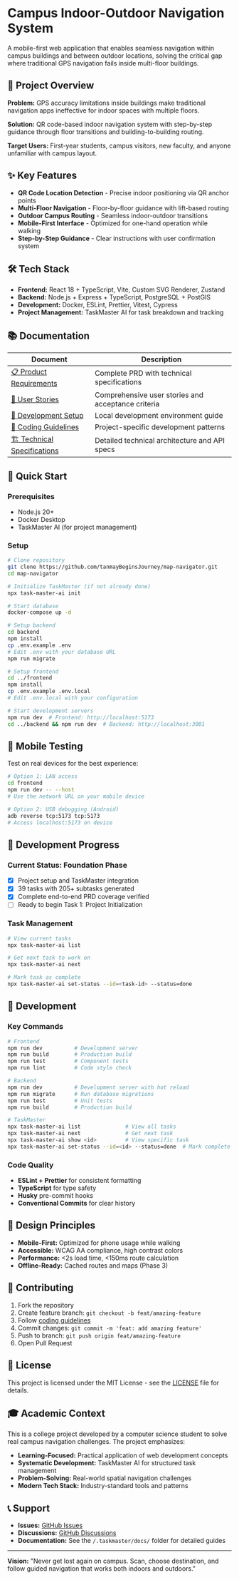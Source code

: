 # Campus Indoor-Outdoor Navigation System

A mobile-first web application that enables seamless navigation within campus buildings and between outdoor locations, solving the critical gap where traditional GPS navigation fails inside multi-floor buildings.

## 🎯 Project Overview

**Problem:** GPS accuracy limitations inside buildings make traditional navigation apps ineffective for indoor spaces with multiple floors.

**Solution:** QR code-based indoor navigation system with step-by-step guidance through floor transitions and building-to-building routing.

**Target Users:** First-year students, campus visitors, new faculty, and anyone unfamiliar with campus layout.

## ✨ Key Features

- **QR Code Location Detection** - Precise indoor positioning via QR anchor points
- **Multi-Floor Navigation** - Floor-by-floor guidance with lift-based routing
- **Outdoor Campus Routing** - Seamless indoor-outdoor transitions
- **Mobile-First Interface** - Optimized for one-hand operation while walking
- **Step-by-Step Guidance** - Clear instructions with user confirmation system

## 🛠 Tech Stack

- **Frontend:** React 18 + TypeScript, Vite, Custom SVG Renderer, Zustand
- **Backend:** Node.js + Express + TypeScript, PostgreSQL + PostGIS
- **Development:** Docker, ESLint, Prettier, Vitest, Cypress
- **Project Management:** TaskMaster AI for task breakdown and tracking

## 📚 Documentation

| Document | Description |
|----------|-------------|
| [📋 Product Requirements](/.taskmaster/docs/prd.txt) | Complete PRD with technical specifications |
| [📖 User Stories](/.taskmaster/docs/user-stories.md) | Comprehensive user stories and acceptance criteria |
| [🔧 Development Setup](/.taskmaster/docs/development-setup.md) | Local development environment guide |
| [📏 Coding Guidelines](/.cursor/rules/campus-nav.md) | Project-specific development patterns |
| [🏗️ Technical Specifications](/.taskmaster/docs/technical-specs.md) | Detailed technical architecture and API specs |

## 🚀 Quick Start

### Prerequisites
- Node.js 20+
- Docker Desktop
- TaskMaster AI (for project management)

### Setup
```bash
# Clone repository
git clone https://github.com/tanmayBeginsJourney/map-navigator.git
cd map-navigator

# Initialize TaskMaster (if not already done)
npx task-master-ai init

# Start database
docker-compose up -d

# Setup backend
cd backend
npm install
cp .env.example .env
# Edit .env with your database URL
npm run migrate

# Setup frontend
cd ../frontend
npm install
cp .env.example .env.local
# Edit .env.local with your configuration

# Start development servers
npm run dev  # Frontend: http://localhost:5173
cd ../backend && npm run dev  # Backend: http://localhost:3001
```

## 📱 Mobile Testing

Test on real devices for the best experience:

```bash
# Option 1: LAN access
cd frontend
npm run dev -- --host
# Use the network URL on your mobile device

# Option 2: USB debugging (Android)
adb reverse tcp:5173 tcp:5173
# Access localhost:5173 on device
```

## 🎯 Development Progress

### Current Status: **Foundation Phase**
- [x] Project setup and TaskMaster integration
- [x] 39 tasks with 205+ subtasks generated
- [x] Complete end-to-end PRD coverage verified
- [ ] Ready to begin Task 1: Project Initialization

### Task Management
```bash
# View current tasks
npx task-master-ai list

# Get next task to work on
npx task-master-ai next

# Mark task as complete
npx task-master-ai set-status --id=<task-id> --status=done
```

## 🔧 Development

### Key Commands
```bash
# Frontend
npm run dev          # Development server
npm run build        # Production build
npm run test         # Component tests
npm run lint         # Code style check

# Backend
npm run dev          # Development server with hot reload
npm run migrate      # Run database migrations
npm run test         # Unit tests
npm run build        # Production build

# TaskMaster
npx task-master-ai list              # View all tasks
npx task-master-ai next              # Get next task
npx task-master-ai show <id>         # View specific task
npx task-master-ai set-status --id=<id> --status=done  # Mark complete
```

### Code Quality
- **ESLint + Prettier** for consistent formatting
- **TypeScript** for type safety
- **Husky** pre-commit hooks
- **Conventional Commits** for clear history

## 🎨 Design Principles

- **Mobile-First:** Optimized for phone usage while walking
- **Accessible:** WCAG AA compliance, high contrast colors
- **Performance:** <2s load time, <150ms route calculation
- **Offline-Ready:** Cached routes and maps (Phase 3)

## 🤝 Contributing

1. Fork the repository
2. Create feature branch: `git checkout -b feat/amazing-feature`
3. Follow [coding guidelines](/.cursor/rules/campus-nav.md)
4. Commit changes: `git commit -m 'feat: add amazing feature'`
5. Push to branch: `git push origin feat/amazing-feature`
6. Open Pull Request

## 📄 License

This project is licensed under the MIT License - see the [LICENSE](LICENSE) file for details.

## 🎓 Academic Context

This is a college project developed by a computer science student to solve real campus navigation challenges. The project emphasizes:

- **Learning-Focused:** Practical application of web development concepts
- **Systematic Development:** TaskMaster AI for structured task management
- **Problem-Solving:** Real-world spatial navigation challenges
- **Modern Tech Stack:** Industry-standard tools and patterns

## 📞 Support

- **Issues:** [GitHub Issues](https://github.com/tanmayBeginsJourney/map-navigator/issues)
- **Discussions:** [GitHub Discussions](https://github.com/tanmayBeginsJourney/map-navigator/discussions)
- **Documentation:** See the `/.taskmaster/docs/` folder for detailed guides

---

**Vision:** "Never get lost again on campus. Scan, choose destination, and follow guided navigation that works both indoors and outdoors." 